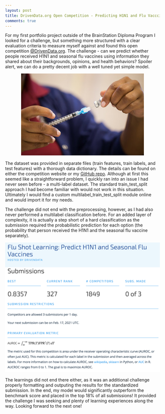 ```yaml
---
layout: post
title: DrivenData.org Open Competition - Predicting H1N1 and Flu Vacccinations (3-min read)
comments: true
---
```

For my first portfolio project outside of the BrainStation Diploma Program I looked for a challenge, but something more structured with a clear evaluation criteria to measure myself against and found this open competition <a href="https://www.drivendata.org/competitions/66/flu-shot-learning/" target="_blank">@DrivenData.org</a>.  The challenge - can we predict whether people received H1N1 and seasonal flu vaccines using information they shared about their backgrounds, opinions, and health behaviors?  Spoiler alert, we can do a pretty decent job with a well tuned yet simple model.

<p align="center">
    <img src="images/flu-vaccine.jpg" id="flu" alt="Driven Data Competition - Predicintg H1N1 and Influenza Vaccinations">
</p>

The dataset was provided in separate files (train features, train labels, and test features) with a thorough data dictionary.  The details can be found on either the competition website or my <a href="https://github.com/polzinben/driven_data_flu_vaccines" target="_blank">GitHub repo</a>.  Although at first this seemed like a straightforward problem, I quickly ran into an issue I had never seen before - a multi-label dataset.  The standard train_test_split approach I had become familiar with would not work in this situation.  Ultimately I would find a custom multilabel_train_test_split module online and would import it for my needs.  

The challenge did not end with the preprocessing, however, as I had also never performed a multilabel classification before.  For an added layer of complexity, it is actually a step short of a hard classification as the submission required the probabilistic prediction for each option (the probability that person received the H1N1 and the seasonal flu vaccine separately).

<p align="center">
    <img src="images/vaccine_results.png" id="flu_results" alt="Driven Data Competition - Submission Results">
</p>

The learnings did not end there either, as it was an additional challenge properly formatting and outputing the results for the standardized submission.  In the end, my model would significantly outperform the benchmark score and placed in the top 18% of all submissions!  It provided the challenge I was seeking and plenty of learning experiences along the way.  Looking forward to the next one!